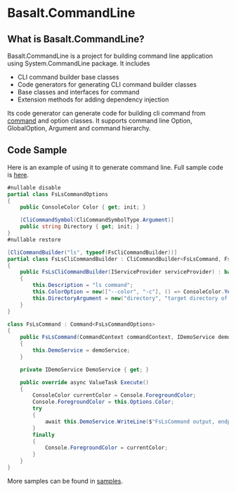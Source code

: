 # Basalt.CommandLine

## What is Basalt.CommandLine?

Basalt.CommandLine is a project for building command line application using System.CommandLine package. It includes
- CLI command builder base classes
- Code generators for generating CLI command builder classes
- Base classes and interfaces for command
- Extension methods for adding dependency injection


Its code generator can generate code for building cli command from [command](https://github.com/wen-yan/basalt-commandline/blob/master/src/src/Basalt.CommandLine/ICommand.cs) and option classes. It supports command line Option, GlobalOption, Argument and command hierarchy.

## Code Sample
Here is an example of using it to generate command line. Full sample code is [here](https://github.com/wen-yan/basalt-commandline/tree/master/src/samples/SimpleUsage).
```csharp
#nullable disable
partial class FsLsCommandOptions
{
    public ConsoleColor Color { get; init; }

    [CliCommandSymbol(CliCommandSymbolType.Argument)]
    public string Directory { get; init; }
}
#nullable restore

[CliCommandBuilder("ls", typeof(FsCliCommandBuilder))]
partial class FsLsCliCommandBuilder : CliCommandBuilder<FsLsCommand, FsLsCommandOptions>
{
    public FsLsCliCommandBuilder(IServiceProvider serviceProvider) : base(serviceProvider)
    {
        this.Description = "ls command";
        this.ColorOption = new(["--color", "-c"], () => ConsoleColor.Yellow, "command output color");
        this.DirectoryArgument = new("directory", "target directory of ls command");
    }
}

class FsLsCommand : Command<FsLsCommandOptions>
{
    public FsLsCommand(CommandContext commandContext, IDemoService demoService) : base(commandContext)
    {
        this.DemoService = demoService;
    }

    private IDemoService DemoService { get; }

    public override async ValueTask Execute()
    {
        ConsoleColor currentColor = Console.ForegroundColor;
        Console.ForegroundColor = this.Options.Color;
        try
        {
            await this.DemoService.WriteLine($"FsLsCommand output, endpoint: {this.Options.Endpoint}, target: {this.Options.Directory}");
        }
        finally
        {
            Console.ForegroundColor = currentColor;
        }
    }
}
```

More samples can be found in [samples](https://github.com/wen-yan/basalt-commandline/tree/master/src/samples).

